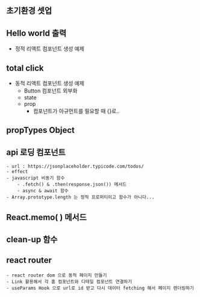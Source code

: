 ## 초기환경 셋업

## Hello world 출력
- 정적 리액트 컴포넌트 생성 예제

## total click 
- 동적 리액트 컴포넌트 생성 예제
    - Button 컴포넌트 외부화
    - state
    - prop
        - 컴포넌트가 아규먼트를 필요할 때 {}로..

## propTypes Object

## api 로딩 컴포넌트

    - url : https://jsonplaceholder.typicode.com/todos/
    - effect
    - javascript 비동기 함수
        - .fetch() & .then(response.json()) 메서드
        - async & await 함수
    - Array.prototype.length 는 정적 프로퍼티이고 함수가 아니다...

## React.memo( ) 메서드

## clean-up 함수

## react router

    - react router dom 으로 동적 페이지 만들기
    - Link 활용해서 각 홈 컴포넌트와 디테일 컴포넌트 연결하기
    - useParams Hook 으로 url로 id 받고 다시 데이터 fetching 해서 페이지 렌더링하기
    